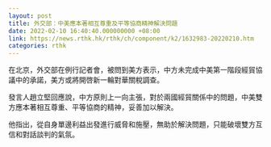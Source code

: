 ```yaml
---
layout: post
title: 外交部：中美應本著相互尊重及平等協商精神解決問題
date: 2022-02-10 16:40:40.000000000 +08:00
link: https://news.rthk.hk/rthk/ch/component/k2/1632983-20220210.htm
categories: rthk
---
```


在北京，外交部在例行記者會，被問到美方表示，中方未完成中美第一階段經貿協議中的承諾，美方或將開啓新一輪對華關稅調查。

發言人趙立堅回應說，中方原則上一向主張，對於兩國經貿關係中的問題，中美雙方應本著相互尊重、平等協商的精神，妥善加以解決。

他指出，從自身單邊利益出發進行威脅和施壓，無助於解決問題，只能破壞雙方互信和對話談判的氣氛。
